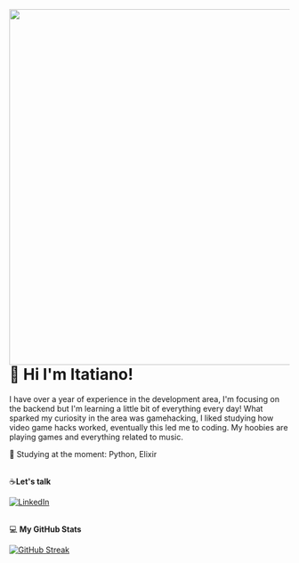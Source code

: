 <img align="right" height="640" src="https://media.discordapp.net/attachments/1129953177370890251/1178142061455740969/14e98dad-520e-4a9f-b0b1-ad772a895e27.png?ex=6575114c&is=65629c4c&hm=8336729cae43c75ba4fa58eb9819f94b3834fa137acf982c3ff082f65654835a&=&format=webp">

# 🔭  Hi I'm Itatiano! 
I have over a year of experience in the development area, I'm focusing on the backend but I'm learning a little bit of everything every day! 
What sparked my curiosity in the area was gamehacking, I liked studying how video game hacks worked, eventually this led me to coding.
My hoobies are playing games and everything related to music.<br>


📖 Studying at the moment: Python, Elixir<br><br>

☕**Let's talk**  

[![LinkedIn](https://img.shields.io/badge/LinkedIn-000?style=for-the-badge&logo=linkedin&logoColor=blue)](https://[https://www.linkedin.com/in/itatianofilho])<br><br>

 💻 **My GitHub Stats**
 
[![GitHub Streak](https://streak-stats.demolab.com?user=itatiN&theme=blue-navy&hide_border=true)](https://git.io/streak-stats)

